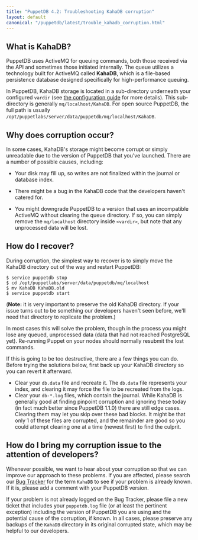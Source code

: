 ```yaml
---
title: "PuppetDB 4.2: Troubleshooting KahaDB corruption"
layout: default
canonical: "/puppetdb/latest/trouble_kahadb_corruption.html"
---
```


[configure_vardir]: ./configure.html#vardir
[tracker]: https://tickets.puppetlabs.com/browse/PDB

What is KahaDB?
-----

PuppetDB uses ActiveMQ for queuing commands, both those received via the API and sometimes those initiated internally. The queue utilizes a technology built for ActiveMQ called **KahaDB**, which is a file-based persistence database designed specifically for high-performance queuing.

In PuppetDB, KahaDB storage is located in a sub-directory underneath your configured `vardir` (see [the configuration guide][configure_vardir] for more details). This sub-directory is generally `mq/localhost/KahaDB`. For open source PuppetDB, the full path is usually `/opt/puppetlabs/server/data/puppetdb/mq/localhost/KahaDB`.

Why does corruption occur?
-----

In some cases, KahaDB's storage might become corrupt or simply unreadable
due to the version of PuppetDB that you've launched. There are a number
of possible causes, including:

* Your disk may fill up, so writes are not finalized within the journal or database index.

* There might be a bug in the KahaDB code that the developers haven't catered for.

* You might downgrade PuppetDB to a version that uses an incompatible
  ActiveMQ without clearing the queue directory. If so, you can
  simply remove the `mq/localhost` directory inside `<vardir>`, but
  note that any unprocessed data will be lost.

How do I recover?
-----

During corruption, the simplest way to recover is to simply move the KahaDB directory out of the way and restart PuppetDB:

    $ service puppetdb stop
    $ cd /opt/puppetlabs/server/data/puppetdb/mq/localhost
    $ mv KahaDB KahaDB.old
    $ service puppetdb start

(**Note:** it is very important to preserve the old KahaDB directory. If your issue turns out to be something our developers haven't seen before, we'll need that directory to replicate the problem.)

In most cases this will solve the problem, though in the process you might lose any queued, unprocessed data (data that had not reached PostgreSQL yet). Re-running Puppet on your nodes should normally resubmit the lost commands.

If this is going to be too destructive, there are a few things you can do. Before trying the solutions below, first back up your KahaDB directory so you can revert it afterward.

* Clear your `db.data` file and recreate it. The `db.data` file represents your index, and clearing it may force the file to be recreated from the logs.
* Clear your `db-*.log` files, which contain the journal. While KahaDB is generally good at finding pinpoint corruption and ignoring these today (in fact much better since PuppetDB 1.1.0) there are still edge cases. Clearing them may let you skip over these bad blocks. It might be that only 1 of these files are corrupted, and the remainder are good so you could attempt clearing one at a time (newest first) to find the culprit.

How do I bring my corruption issue to the attention of developers?
-----

Whenever possible, we want to hear about your corruption so that we can improve our approach to these problems. If you are affected, please search our [Bug Tracker][tracker] for the term `KahaDB` to see if your problem is already known. If it is, please add a comment with your PuppetDB version.

If your problem is not already logged on the Bug Tracker, please file a new ticket that includes your `puppetdb.log` file (or at least the pertinent exception) including the version of PuppetDB you are using and the potential cause of the corruption, if known. In all cases, please preserve any backups of the `KahaDB` directory in its original corrupted state, which may be helpful to our developers.
